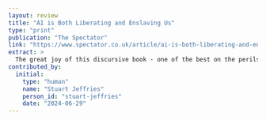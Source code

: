 ```yaml
---
layout: review
title: "AI is Both Liberating and Enslaving Us"
type: "print"
publication: "The Spectator"
link: "https://www.spectator.co.uk/article/ai-is-both-liberating-and-enslaving-us/"
extract: >
  The great joy of this discursive book - one of the best on the perils and boons of AI so far written - is to show that technological innovation has both liberated and enslaved us.
contributed_by:
  initial:
    type: "human"
    name: "Stuart Jeffries"
    person_id: "stuart-jeffries"
    date: "2024-06-29"
---
```

